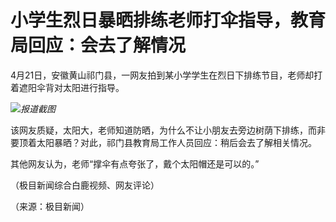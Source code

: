 # 小学生烈日暴晒排练老师打伞指导，教育局回应：会去了解情况

4月21日，安徽黄山祁门县，一网友拍到某小学学生在烈日下排练节目，老师却打着遮阳伞背对太阳进行指导。

![](https://inews.gtimg.com/om_bt/O8T3RzkKRlV6-dqN0dRITAmY1ss5tTnig2YJCgspRYVkMAA/1000)_报道截图_

该网友质疑，太阳大，老师知道防晒，为什么不让小朋友去旁边树荫下排练，而非要顶着太阳暴晒？对此，祁门县教育局工作人员回应：稍后会去了解相关情况。

其他网友认为，老师“撑伞有点夸张了，戴个太阳帽还是可以的。”

（极目新闻综合白鹿视频、网友评论）

（来源：极目新闻）

